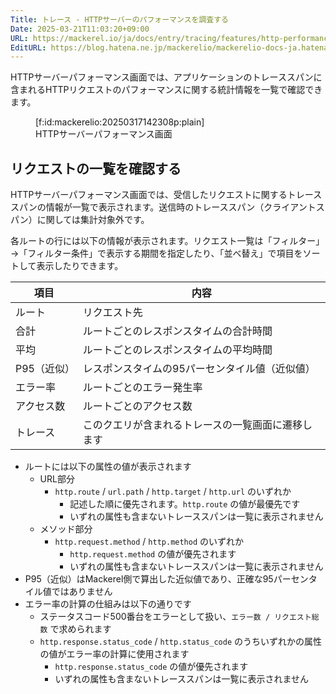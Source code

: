 ```yaml
---
Title: トレース - HTTPサーバーのパフォーマンスを調査する
Date: 2025-03-21T11:03:20+09:00
URL: https://mackerel.io/ja/docs/entry/tracing/features/http-performance
EditURL: https://blog.hatena.ne.jp/mackerelio/mackerelio-docs-ja.hatenablog.mackerel.io/atom/entry/6802418398338191359
---
```


HTTPサーバーパフォーマンス画面では、アプリケーションのトレーススパンに含まれるHTTPリクエストのパフォーマンスに関する統計情報を一覧で確認できます。

<figure class="figure-image figure-image-fotolife" title="HTTPサーバーパフォーマンス画面">[f:id:mackerelio:20250317142308p:plain]<figcaption>HTTPサーバーパフォーマンス画面</figcaption></figure>

## リクエストの一覧を確認する

HTTPサーバーパフォーマンス画面では、受信したリクエストに関するトレーススパンの情報が一覧で表示されます。送信時のトレーススパン（クライアントスパン）に関しては集計対象外です。

各ルートの行には以下の情報が表示されます。リクエスト一覧は「フィルター」→「フィルター条件」で表示する期間を指定したり、「並べ替え」で項目をソートして表示したりできます。

| 項目      | 内容                             |
|-----------|---------------------------------|
| ルート       | リクエスト先                          |
| 合計      | ルートごとのレスポンスタイムの合計時間          |
| 平均      | ルートごとのレスポンスタイムの平均時間          |
| P95（近似） | レスポンスタイムの95パーセンタイル値（近似値）     |
| エラー率     | ルートごとのエラー発生率                  |
| アクセス数    | ルートごとのアクセス数                     |
| トレース      | このクエリが含まれるトレースの一覧画面に遷移します |

- ルートには以下の属性の値が表示されます
  - URL部分
    - `http.route` / `url.path` / `http.target` / `http.url` のいずれか
      - 記述した順に優先されます。`http.route` の値が最優先です
      - いずれの属性も含まないトレーススパンは一覧に表示されません
  - メソッド部分
    - `http.request.method` / `http.method` のいずれか
      - `http.request.method` の値が優先されます
      - いずれの属性も含まないトレーススパンは一覧に表示されません
- P95（近似）はMackerel側で算出した近似値であり、正確な95パーセンタイル値ではありません
- エラー率の計算の仕組みは以下の通りです
  - ステータスコード500番台をエラーとして扱い、`エラー数 / リクエスト総数` で求められます
  - `http.response.status_code` / `http.status_code` のうちいずれかの属性の値がエラー率の計算に使用されます
    - `http.response.status_code` の値が優先されます
    - いずれの属性も含まないトレーススパンは一覧に表示されません

